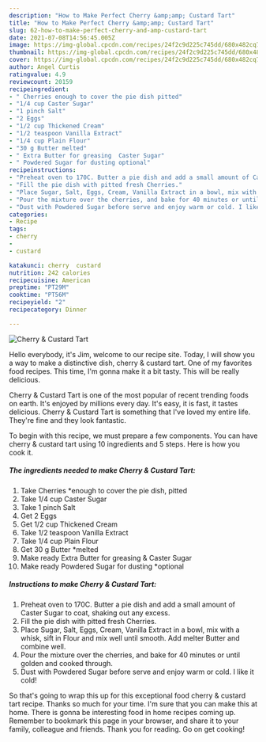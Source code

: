 ```yaml
---
description: "How to Make Perfect Cherry &amp;amp; Custard Tart"
title: "How to Make Perfect Cherry &amp;amp; Custard Tart"
slug: 62-how-to-make-perfect-cherry-and-amp-custard-tart
date: 2021-07-08T14:56:45.005Z
image: https://img-global.cpcdn.com/recipes/24f2c9d225c745dd/680x482cq70/cherry-custard-tart-recipe-main-photo.jpg
thumbnail: https://img-global.cpcdn.com/recipes/24f2c9d225c745dd/680x482cq70/cherry-custard-tart-recipe-main-photo.jpg
cover: https://img-global.cpcdn.com/recipes/24f2c9d225c745dd/680x482cq70/cherry-custard-tart-recipe-main-photo.jpg
author: Angel Curtis
ratingvalue: 4.9
reviewcount: 20159
recipeingredient:
- " Cherries enough to cover the pie dish pitted"
- "1/4 cup Caster Sugar"
- "1 pinch Salt"
- "2 Eggs"
- "1/2 cup Thickened Cream"
- "1/2 teaspoon Vanilla Extract"
- "1/4 cup Plain Flour"
- "30 g Butter melted"
- " Extra Butter for greasing  Caster Sugar"
- " Powdered Sugar for dusting optional"
recipeinstructions:
- "Preheat oven to 170C. Butter a pie dish and add a small amount of Caster Sugar to coat, shaking out any excess."
- "Fill the pie dish with pitted fresh Cherries."
- "Place Sugar, Salt, Eggs, Cream, Vanilla Extract in a bowl, mix with a whisk, sift in Flour and mix well until smooth. Add melter Butter and combine well."
- "Pour the mixture over the cherries, and bake for 40 minutes or until golden and cooked through."
- "Dust with Powdered Sugar before serve and enjoy warm or cold. I like it cold!"
categories:
- Recipe
tags:
- cherry
- 
- custard

katakunci: cherry  custard 
nutrition: 242 calories
recipecuisine: American
preptime: "PT29M"
cooktime: "PT56M"
recipeyield: "2"
recipecategory: Dinner

---
```



![Cherry &amp; Custard Tart](https://img-global.cpcdn.com/recipes/24f2c9d225c745dd/680x482cq70/cherry-custard-tart-recipe-main-photo.jpg)

Hello everybody, it's Jim, welcome to our recipe site. Today, I will show you a way to make a distinctive dish, cherry &amp; custard tart. One of my favorites food recipes. This time, I'm gonna make it a bit tasty. This will be really delicious.



Cherry &amp; Custard Tart is one of the most popular of recent trending foods on earth. It's enjoyed by millions every day. It's easy, it is fast, it tastes delicious. Cherry &amp; Custard Tart is something that I've loved my entire life. They're fine and they look fantastic.


To begin with this recipe, we must prepare a few components. You can have cherry &amp; custard tart using 10 ingredients and 5 steps. Here is how you cook it.

<!--inarticleads1-->

##### The ingredients needed to make Cherry &amp; Custard Tart:

1. Take  Cherries *enough to cover the pie dish, pitted
1. Take 1/4 cup Caster Sugar
1. Take 1 pinch Salt
1. Get 2 Eggs
1. Get 1/2 cup Thickened Cream
1. Take 1/2 teaspoon Vanilla Extract
1. Take 1/4 cup Plain Flour
1. Get 30 g Butter *melted
1. Make ready  Extra Butter for greasing &amp; Caster Sugar
1. Make ready  Powdered Sugar for dusting *optional




<!--inarticleads2-->

##### Instructions to make Cherry &amp; Custard Tart:

1. Preheat oven to 170C. Butter a pie dish and add a small amount of Caster Sugar to coat, shaking out any excess.
1. Fill the pie dish with pitted fresh Cherries.
1. Place Sugar, Salt, Eggs, Cream, Vanilla Extract in a bowl, mix with a whisk, sift in Flour and mix well until smooth. Add melter Butter and combine well.
1. Pour the mixture over the cherries, and bake for 40 minutes or until golden and cooked through.
1. Dust with Powdered Sugar before serve and enjoy warm or cold. I like it cold!




So that's going to wrap this up for this exceptional food cherry &amp; custard tart recipe. Thanks so much for your time. I'm sure that you can make this at home. There is gonna be interesting food in home recipes coming up. Remember to bookmark this page in your browser, and share it to your family, colleague and friends. Thank you for reading. Go on get cooking!
